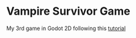 # Vampire Survivor Game
My 3rd game in Godot 2D following this [tutorial](https://www.youtube.com/watch?v=GwCiGixlqiU)
